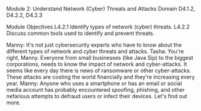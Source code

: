 Module 2: Understand Network (Cyber) Threats and Attacks
Domain D4.1.2, D4.2.2, D4.2.3

Module Objectives
L4.2.1 Identify types of network (cyber) threats.
L4.2.2 Discuss common tools used to identify and prevent threats.

Manny: It's not just cybersecurity experts who have to know about the different types of network and cyber threats and attacks.  Tasha: You're right, Manny. Everyone from small businesses (like Java Sip) to the biggest corporations, needs to know the impact of network and cyber-attacks. It seems like every day there is news of ransomware or other cyber-attacks. These attacks are costing the world financially and they're increasing every year.  Manny: Anyone who uses a smartphone or has an email or social media account has probably encountered spoofing, phishing, and other nefarious attempts to defraud users or infect their devices. Let's find out more.  
